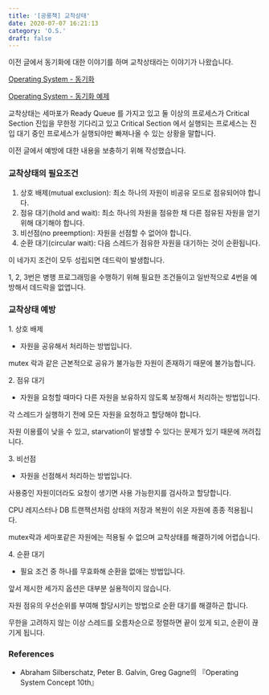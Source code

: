 ```yaml
---
title: '[공룡책] 교착상태'
date: 2020-07-07 16:21:13
category: 'O.S.'
draft: false
---
```


이전 글에서 동기화에 대한 이야기를 하며 교착상태라는 이야기가 나왔습니다.

[Operating System - 동기화](https://cha-ji.tistory.com/entry/Operating-System-%EB%8F%99%EA%B8%B0%ED%99%94)

[Operating System - 동기화 예제](https://cha-ji.tistory.com/entry/Operating-System-%EB%8F%99%EA%B8%B0%ED%99%94-%EC%98%88%EC%A0%9C)

교착상태는 세마포가 Ready Queue 를 가지고 있고 둘 이상의 프로세스가 Critical Section 진입을 무한정 기다리고 있고 Critical Section 에서 실행되는 프로세스는 진입 대기 중인 프로세스가 실행되야만 빠져나올 수 있는 상황을 말합니다.

이전 글에서 예방에 대한 내용을 보충하기 위해 작성했습니다.

### 교착상태의 필요조건

1.  상호 배제(mutual exclusion): 최소 하나의 자원이 비공유 모드로 점유되어야 합니다.
2.  점유 대기(hold and wait): 최소 하나의 자원을 점유한 채 다른 점유된 자원을 얻기 위해 대기해야 합니다.
3.  비선점(no preemption): 자원을 선점할 수 없어야 합니다.
4.  순환 대기(circular wait): 다음 스레드가 점유한 자원을 대기하는 것이 순환됩니다.

이 네가지 조건이 모두 성립되면 데드락이 발생합니다.

1, 2, 3번은 병행 프로그래밍을 수행하기 위해 필요한 조건들이고 일반적으로 4번을 예방해서 데드락을 없앱니다.

### 교착상태 예방

1. 상호 배제

-   자원을 공유해서 처리하는 방법입니다.

mutex 락과 같은 근본적으로 공유가 불가능한 자원이 존재하기 때문에 불가능합니다.

2\. 점유 대기

-   자원을 요청할 때마다 다른 자원을 보유하지 않도록 보장해서 처리하는 방법입니다.

각 스레드가 실행하기 전에 모든 자원을 요청하고 할당해야 합니다.

자원 이용률이 낮을 수 있고, starvation이 발생할 수 있다는 문제가 있기 때문에 꺼려집니다.

3. 비선점

-   자원을 선점해서 처리하는 방법입니다.

사용중인 자원이더라도 요청이 생기면 사용 가능한지를 검사하고 할당합니다.

CPU 레지스터나 DB 트랜잭션처럼 상태의 저장과 복원이 쉬운 자원에 종종 적용됩니다.

mutex락과 세마포같은 자원에는 적용될 수 없으며 교착상태를 해결하기에 어렵습니다.

4\. 순환 대기

-   필요 조건 중 하나를 무효화해 순환을 없애는 방법입니다.

앞서 제시한 세가지 옵션은 대부분 실용적이지 않습니다.

자원 점유의 우선순위를 부여해 할당시키는 방법으로 순환 대기를 해결하곤 합니다.

무한을 고려하지 않는 이상 스레드를 오름차순으로 정렬하면 끝이 있게 되고, 순환이 끊기게 됩니다.

### References

-   Abraham Silberschatz, Peter B. Galvin, Greg Gagne의 『Operating System Concept 10th』

